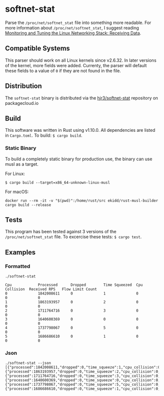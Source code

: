 # softnet-stat

Parse the `/proc/net/softnet_stat` file into something more readable. For more information about `/proc/net/softnet_stat`, I suggest reading [Monitoring and Tuning the Linux Networking Stack: Receiving Data](http://blog.packagecloud.io/eng/2016/06/22/monitoring-tuning-linux-networking-stack-receiving-data/#help-with-linux-networking-or-other-systems).

## Compatible Systems

This parser should work on all Linux kernels since v2.6.32. In later versions of the kernel, more fields were added. Currenty, the parser will default these fields to a value of `0` if they are not found in the file.

## Distribution

The `softnet-stat` binary is distributed via the [hjr3/softnet-stat](https://packagecloud.io/hjr3/softnet-stat) repository on packagecloud.io

## Build

This software was written in Rust using v1.10.0. All dependencies are listed in `Cargo.toml`. To build: `$ cargo build`.

### Static Binary

To build a completely static binary for production use, the binary can use musl as a target.

For Linux:

```shell
$ cargo build --target=x86_64-unknown-linux-musl
```

For macOS:

```shell
docker run --rm -it -v "$(pwd)":/home/rust/src ekidd/rust-musl-builder cargo build --release
```

## Tests

This program has been tested against 3 versions of the `/proc/net/softnet_stat` file. To excercise these tests: `$ cargo test`.

## Examples

### Formatted

```shell
./softnet-stat

Cpu            Processed      Dropped        Time Squeezed  Cpu Collision  Received RPS   Flow Limit Count
0              1842008611     0              1              0              0              0
1              1863193957     0              2              0              0              0
2              1711764716     0              3              0              0              0
3              1640600369     0              0              0              0              0
4              1737798067     0              5              0              0              0
5              1686686610     0              1              0              0              0
```

### Json

```shell
./softnet-stat --json
[{"processed":1842008611,"dropped":0,"time_squeeze":1,"cpu_collision":0,"received_rps":null,"flow_limit_count":null},{"processed":1863193957,"dropped":0,"time_squeeze":2,"cpu_collision":0,"received_rps":null,"flow_limit_count":null},{"processed":1711764716,"dropped":0,"time_squeeze":3,"cpu_collision":0,"received_rps":null,"flow_limit_count":null},{"processed":1640600369,"dropped":0,"time_squeeze":0,"cpu_collision":0,"received_rps":null,"flow_limit_count":null},{"processed":1737798067,"dropped":0,"time_squeeze":5,"cpu_collision":0,"received_rps":null,"flow_limit_count":null},{"processed":1686686610,"dropped":0,"time_squeeze":1,"cpu_collision":0,"received_rps":null,"flow_limit_count":null}]
```
